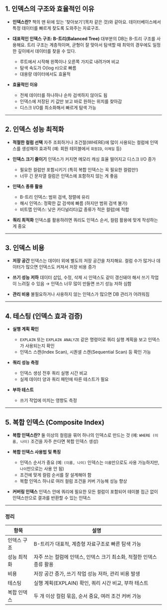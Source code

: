 ## 1. 인덱스의 구조와 효율적인 이유

- **인덱스란?**
  책의 맨 뒤에 있는 ‘찾아보기’(목차 같은 것)와 같아요. 데이터베이스에서 특정 데이터를 빠르게 찾도록 도와주는 자료구조.

- **대표적인 인덱스 구조: B-트리(Balanced Tree)**
  대부분의 DB는 B-트리 구조를 사용해요. 트리 구조는 계층적이며, 균형이 잘 맞아서 탐색할 때 최악의 경우에도 일정한 깊이에서 데이터를 찾을 수 있다.

  - 루트에서 시작해 왼쪽이나 오른쪽 가지로 내려가며 비교
  - 탐색 속도가 O(log n)으로 빠름
  - 대용량 데이터에서도 효율적

- **효율적인 이유**

  - 전체 데이터를 하나하나 순차 검색하지 않아도 됨
  - 인덱스에 저장된 키 값만 보고 바로 원하는 위치를 찾아감
  - 디스크 I/O를 최소화해서 빠르게 탐색 가능

---

## 2. 인덱스 성능 최적화

- **적절한 컬럼 선택**
  자주 조회하거나 조건절(WHERE)에 많이 사용되는 컬럼에 인덱스를 생성해야 효과적
  (예: 회원 테이블에서 `회원ID`, `이메일` 등)

- **인덱스 크기 줄이기**
  인덱스가 커지면 메모리 캐싱 효율 떨어지고 디스크 I/O 증가

  - 필요한 컬럼만 포함시키기 (특히 복합 인덱스는 꼭 필요한 컬럼만!)
  - 너무 긴 문자열 컬럼은 인덱스에 포함하지 않는 게 좋음

- **인덱스 종류 활용**

  - B-트리 인덱스: 범위 검색, 정렬에 유리
  - 해시 인덱스: 정확한 값 검색에 빠름 (하지만 범위 검색 불가)
  - 비트맵 인덱스: 낮은 카디널리티(값 종류가 적은 컬럼)에 적합

- **쿼리 최적화**
  인덱스를 활용하려면 쿼리도 인덱스 순서, 컬럼 활용에 맞게 작성하는 게 중요

---

## 3. 인덱스 비용

- **저장 공간**
  인덱스는 데이터 외에 별도의 저장 공간을 차지해요. 컬럼 수가 많거나 데이터가 많으면 인덱스도 커져서 저장 비용 증가

- **쓰기 성능 저하**
  데이터 삽입, 수정, 삭제 시 인덱스도 같이 갱신돼야 해서 쓰기 작업이 느려질 수 있음
  → 인덱스 너무 많이 만들면 쓰기 성능 저하 심함

- **관리 비용**
  불필요하거나 사용하지 않는 인덱스가 많으면 DB 관리가 어려워짐

---

## 4. 테스팅 (인덱스 효과 검증)

- **실행 계획 확인**

  - `EXPLAIN` 또는 `EXPLAIN ANALYZE` 같은 명령어로 쿼리 실행 계획을 보고 인덱스가 사용되는지 확인
  - 인덱스 스캔(Index Scan), 시퀀셜 스캔(Sequential Scan) 등 확인 가능

- **쿼리 성능 측정**

  - 인덱스 생성 전후 쿼리 실행 시간 비교
  - 실제 데이터 양과 쿼리 패턴에 따른 테스트가 필요

- **부하 테스트**

  - 쓰기 작업에 미치는 영향도 측정

---

## 5. 복합 인덱스 (Composite Index)

- **복합 인덱스란?**
  둘 이상의 컬럼을 묶어 하나의 인덱스로 만드는 것
  (예: `WHERE (이름, 나이)` 조건을 자주 쓴다면 복합 인덱스 생성)

- **복합 인덱스 사용법 및 특징**

  - 인덱스 순서가 중요 (예: `(이름, 나이)` 인덱스는 `이름`만으로도 사용 가능하지만, `나이`만으로는 사용 안 됨)
  - 조건에 맞게 컬럼 순서를 잘 설계해야 함
  - 복합 인덱스 하나로 여러 컬럼 조건을 커버 가능해 성능 향상

- **커버링 인덱스**
  인덱스 안에 쿼리에 필요한 모든 컬럼이 포함되어 테이블 접근 없이 인덱스만으로 결과를 반환할 수 있는 인덱스

---

### 정리

| 항목        | 설명                                                                 |
| ----------- | -------------------------------------------------------------------- |
| 인덱스 구조 | B-트리가 대표적, 계층형 자료구조로 빠른 탐색 가능                    |
| 성능 최적화 | 자주 쓰는 컬럼에 인덱스, 인덱스 크기 최소화, 적절한 인덱스 종류 활용 |
| 비용        | 저장 공간 증가, 쓰기 작업 성능 저하, 관리 비용 발생                  |
| 테스팅      | 실행 계획(EXPLAIN) 확인, 쿼리 시간 비교, 부하 테스트                 |
| 복합 인덱스 | 두 개 이상 컬럼 묶음, 순서 중요, 여러 조건 커버 가능                 |
